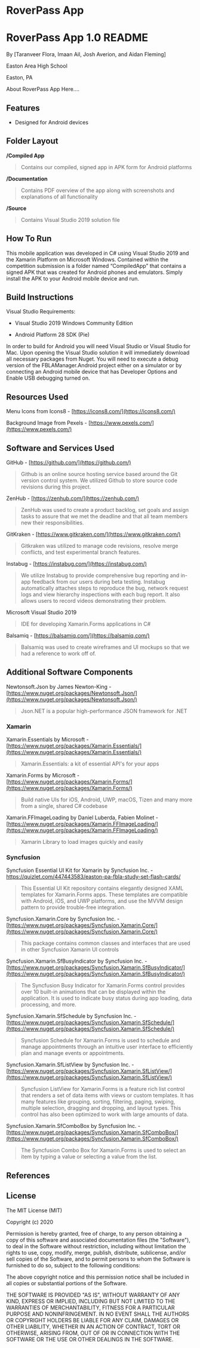# RoverPass App

# RoverPass App 1.0 README

By [Taranveer Flora, Imaan Ail, Josh Averion, and Aidan Fleming]

Easton Area High School

Easton, PA

  

  

About RoverPass App Here....

  

  

## Features

  

- Designed for Android devices


  

  

## Folder Layout

  

**/Compiled App**

  

> Contains our compiled, signed app in APK form for Android platforms

  

**/Documentation**

  

> Contains PDF overview of the app along with screenshots and explanations of all functionality

  

**/Source**

  

> Contains Visual Studio 2019 solution file

  

  

## How To Run

  

This mobile application was developed in C# using Visual Studio 2019 and the Xamarin Platform on Microsoft Windows. Contained within the competition submission is a folder named “CompiledApp” that contains a signed APK that was created for Android phones and emulators. Simply install the APK to your Android mobile device and run.

  

  

## Build Instructions

  

Visual Studio Requirements:

  

- Visual Studio 2019 Windows Community Edition

- Android Platform 28 SDK (Pie)

  

In order to build for Android you will need Visual Studio or Visual Studio for Mac. Upon opening the Visual Studio solution it will immediately download all necessary packages from Nuget. You will need to execute a debug version of the FBLAManager.Android project either on a simulator or by connecting an Android mobile device that has Developer Options and Enable USB debugging turned on.
  

## Resources Used

  

Menu Icons from Icons8 - [https://icons8.com/](https://icons8.com/)

  
  

Background Image from Pexels - [https://www.pexels.com/](https://www.pexels.com/)


  

## Software and Services Used

  

GitHub - [https://github.com/](https://github.com/)

  

> Github is an online source hosting service based around the Git version control system. We utilized Github to store source code revisions during this project.

  

  

ZenHub - [https://zenhub.com/](https://zenhub.com/)

  

> ZenHub was used to create a product backlog, set goals and assign tasks to assure that we met the deadline and that all team members new their responsibilities.

  

  

GitKraken - [https://www.gitkraken.com/](https://www.gitkraken.com/)

  

> Gitkraken was utilized to manage code revisions, resolve merge conflicts, and test experimental branch features.

  

  

Instabug - [https://instabug.com/](https://instabug.com/)

  

> We utilize Instabug to provide comprehensive bug reporting and in-app feedback from our users during beta testing. Instabug automatically attaches steps to reproduce the bug, network request logs and view hierarchy inspections with each bug report. It also allows users to record videos demonstrating their problem.

  

  

Microsoft Visual Studio 2019

  

> IDE for developing Xamarin.Forms applications in C#

  

  

Balsamiq - [https://balsamiq.com/](https://balsamiq.com/)

  

> Balsamiq was used to create wireframes and UI mockups so that we had a reference to work off of.

  

  

## Additional Software Components

  

Newtonsoft.Json by James Newton-King - [https://www.nuget.org/packages/Newtonsoft.Json/](https://www.nuget.org/packages/Newtonsoft.Json/)

  

> Json.NET is a popular high-performance JSON framework for .NET

  

### Xamarin

Xamarin.Essentials by Microsoft - [https://www.nuget.org/packages/Xamarin.Essentials/](https://www.nuget.org/packages/Xamarin.Essentials/)

  

> Xamarin.Essentials: a kit of essential API's for your apps

  

Xamarin.Forms by Microsoft - [https://www.nuget.org/packages/Xamarin.Forms/](https://www.nuget.org/packages/Xamarin.Forms/)

  

> Build native UIs for iOS, Android, UWP, macOS, Tizen and many more from a single, shared C# codebase

  

Xamarin.FFImageLoading by Daniel Luberda, Fabien Molinet - [https://www.nuget.org/packages/Xamarin.FFImageLoading/](https://www.nuget.org/packages/Xamarin.FFImageLoading/)

  

> Xamarin Library to load images quickly and easily

  

### Syncfusion

Syncfusion Essential UI Kit for Xamarin by Syncfusion Inc. - https://quizlet.com/447443583/easton-pa-fbla-study-set-flash-cards/ 

  

> This Essential UI Kit repository contains elegantly designed XAML templates for Xamarin.Forms apps. These templates are compatible with Android, iOS, and UWP platforms, and use the MVVM design pattern to provide trouble-free integration.

  

  

Syncfusion.Xamarin.Core by Syncfusion Inc. - [https://www.nuget.org/packages/Syncfusion.Xamarin.Core/](https://www.nuget.org/packages/Syncfusion.Xamarin.Core/)

  

> This package contains common classes and interfaces that are used in other Syncfusion Xamarin UI controls

  

  

Syncfusion.Xamarin.SfBusyIndicator by Syncfusion Inc. - [https://www.nuget.org/packages/Syncfusion.Xamarin.SfBusyIndicator/](https://www.nuget.org/packages/Syncfusion.Xamarin.SfBusyIndicator/)

  

> The Syncfusion Busy Indicator for Xamarin.Forms control provides over 10 built-in animations that can be displayed within the application. It is used to indicate busy status during app loading, data processing, and more.

  

  

Syncfusion.Xamarin.SfSchedule by Syncfusion Inc. - [https://www.nuget.org/packages/Syncfusion.Xamarin.SfSchedule/](https://www.nuget.org/packages/Syncfusion.Xamarin.SfSchedule/)

  

> Syncfusion Schedule for Xamarin.Forms is used to schedule and manage appointments through an intuitive user interface to efficiently plan and manage events or appointments.

  

  

Syncfusion.Xamarin.SfListView by Syncfusion Inc. - [https://www.nuget.org/packages/Syncfusion.Xamarin.SfListView/](https://www.nuget.org/packages/Syncfusion.Xamarin.SfListView/)

  

> Syncfusion ListView for Xamarin.Forms is a feature rich list control that renders a set of data items with views or custom templates. It has many features like grouping, sorting, filtering, paging, swiping, multiple selection, dragging and dropping, and layout types. This control has also been optimized to work with large amounts of data.

  

  

Syncfusion.Xamarin.SfComboBox by Syncfusion Inc. - [https://www.nuget.org/packages/Syncfusion.Xamarin.SfComboBox/](https://www.nuget.org/packages/Syncfusion.Xamarin.SfComboBox/)

  

> The Syncfusion Combo Box for Xamarin.Forms is used to select an item by typing a value or selecting a value from the list.

  

  

## References

  
 

  

## License

  

The MIT License (MIT)

  

Copyright (c) 2020

  

Permission is hereby granted, free of charge, to any person obtaining a copy of this software and associated documentation files (the "Software"), to deal in the Software without restriction, including without limitation the rights to use, copy, modify, merge, publish, distribute, sublicense, and/or sell copies of the Software, and to permit persons to whom the Software is furnished to do so, subject to the following conditions:

  

The above copyright notice and this permission notice shall be included in all copies or substantial portions of the Software.

  

THE SOFTWARE IS PROVIDED "AS IS", WITHOUT WARRANTY OF ANY KIND, EXPRESS OR IMPLIED, INCLUDING BUT NOT LIMITED TO THE WARRANTIES OF MERCHANTABILITY, FITNESS FOR A PARTICULAR PURPOSE AND NONINFRINGEMENT. IN NO EVENT SHALL THE AUTHORS OR COPYRIGHT HOLDERS BE LIABLE FOR ANY CLAIM, DAMAGES OR OTHER LIABILITY, WHETHER IN AN ACTION OF CONTRACT, TORT OR OTHERWISE, ARISING FROM, OUT OF OR IN CONNECTION WITH THE SOFTWARE OR THE USE OR OTHER DEALINGS IN THE SOFTWARE.

